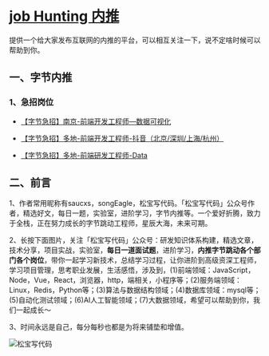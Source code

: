 # [job Hunting 内推](https://github.com/saucxs/job)
提供一个给大家发布互联网的内推的平台，可以相互关注一下，说不定啥时候可以帮助到你。

## 一、字节内推
### 1、急招岗位
+ [【字节急招】南京-前端开发工程师—数据可视化](./bytedance/hot-jd/nj_font_end_jd.md)

+ [【字节急招】多地-前端开发工程师-抖音（北京/深圳/上海/杭州）](./bytedance/hot-jd/douyin_all_city_font_end_jd.md)

+ [【字节急招】多地-前端研发工程师-Data](./bytedance/hot-jd/data_font_end_jd.md)


## 二、前言
1、作者常用昵称有saucxs，songEagle，松宝写代码。「松宝写代码」公众号作者，精选好文，每日一题，实验室，进阶学习，字节内推等。一个爱好折腾，致力于全栈，正在努力成长的字节跳动工程师，星辰大海，未来可期。

2、长按下面图片，关注「松宝写代码」公众号：研发知识体系构建，精选文章，技术分享，项目实战，实验室，**每日一道面试题**，进阶学习，**内推字节跳动各个部门各个岗位**，带你一起学习新技术，总结学习过程，让你进阶到高级资深工程师，学习项目管理，思考职业发展，生活感悟，涉及到，(1)前端领域：JavaScript，Node，Vue，React，浏览器，http，端相关，小程序等；(2)服务端领域：Linux，Redis，Python等；(3)算法与数据结构领域；(4)数据库领域：mysql等；(5)自动化测试领域；(6)AI人工智能领域；(7)大数据领域，希望可以帮助到你，我们一起成长～

3、时间永远是自己，每分每秒也都是为将来铺垫和增值。

![松宝写代码](https://raw.githubusercontent.com/saucxs/full_stack_knowledge_list/master/image/songbao.png?raw=true)

